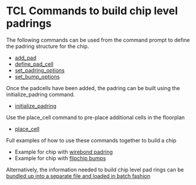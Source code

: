 # TCL Commands to build chip level padrings

The following commands can be used from the command prompt to define the padring structure for the chip.
 - [add_pad](add_pad.md)
 - [define_pad_cell](define_pad_cell.md)
 - [set_padring_options](set_padring_options.md)
 - [set_bump_options](set_bump_options.md)

Once the padcells have been added, the padring can be built using the initialize_padring command.
 - [initialize_padring](initialize_padring.md)

Use the place_cell command to pre-place additional cells in the floorplan
 - [place_cell](place_cell.md)


Full examples of how to use these commands together to build a chip
 - Example for chip with [wirebond padring](../test/tcl_interface.example.tcl)
 - Example for chip with [flipchip bumps](../test/tcl_interface.flipchip.example.tcl)


Alternatively, the information needed to build chip level pad rings can be [bundled up into a separate file and loaded in batch fashion](README.md)

